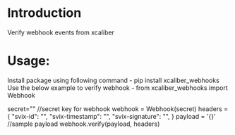 # Introduction
Verify webhook events from xcaliber

# Usage:
Install package using following command - pip install xcaliber_webhooks
Use the below example to verify webhook -
from xcaliber_webhooks import Webhook

secret="" //secret key for webhook
webhook = Webhook(secret)
headers = {
"svix-id": "",
"svix-timestamp": "",
"svix-signature": "",
}
payload = '{}' //sample payload
webhook.verify(payload, headers)